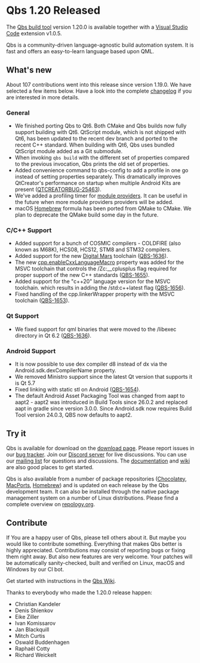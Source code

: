 Qbs 1.20 Released
=================

The [Qbs build tool](http://qbs.io) version 1.20.0 is available together with a
[Visual Studio Code](https://www.qt.io/blog/qbs-1.19.0-released-0) extension v1.0.5.

Qbs is a community-driven language-agnostic build automation system. It is fast
and offers an easy-to-learn language based upon QML.

What's new
----------

About 107 contributions went into this release since version 1.19.0. We have
selected a few items below. Have a look into the complete
[changelog](https://code.qt.io/cgit/qbs/qbs.git/tree/changelogs/changes-1.20.0.md)
if you are interested in more details.

### General

- We finished porting Qbs to Qt6. Both CMake and Qbs builds now fully support building with Qt6.
  QtScript module, which is not shipped with Qt6, has been updated to the recent dev branch
  and ported to the recent C++ standard. When building with Qt6, Qbs uses bundled QtScript
  module added as a Git submodule.
- When invoking `qbs build` with the different set of properties compared to the previous
  invocation, Qbs prints the old set of properties.
- Added convenience command to qbs-config to add a profile in one go instead of
  setting properties separately. This dramatically improves QtCreator's performance on startup
  when multiple Android Kits are present
  ([QTCREATORBUG-25463](https://bugreports.qt.io/browse/QTCREATORBUG-25463)).
- We've added a profiling timer for [module providers](https://doc.qt.io/qbs/module-providers.html).
  It can be useful in the future when more module providers providers will be added.
- macOS [Homebrew](https://formulae.brew.sh/formula/qbs) formula has been ported from
  QMake to CMake. We plan to deprecate the QMake build some day in the future.

### C/C++ Support

- Added support for a bunch of COSMIC compilers - COLDFIRE (also known as M68K), HCS08,
  HCS12, STM8 and STM32 compilers.
- Added support for the new [Digital Mars](https://www.digitalmars.com/) toolchain
  ([QBS-1636](https://bugreports.qt.io/browse/QBS-1636)).
- The new [cpp.enableCxxLanguageMacro](https://doc.qt.io/qbs/qml-qbsmodules-cpp.html#enableCxxLanguageMacro-prop)
  property was added for the MSVC toolchain that controls the /Zc:__cplusplus flag required for
  proper support of the new C++ standards ([QBS-1655](https://bugreports.qt.io/browse/QBS-1655)).
- Added support for the "c++20" language version for the MSVC toolchain.
  which results in adding the /std:c++latest flag ([QBS-1656](https://bugreports.qt.io/browse/QBS-1656)).
- Fixed handling of the cpp.linkerWrapper property with the MSVC toolchain
  ([QBS-1653](https://bugreports.qt.io/browse/QBS-1653)).

### Qt Support

- We fixed support for qml binaries that were moved to the /libexec directory in Qt 6.2
  ([QBS-1636](https://bugreports.qt.io/browse/QBS-1636)).

### Android Support

- It is now possible to use dex compiler d8 instead of dx via the
  Android.sdk.dexCompilerName property.
- We removed Ministro support since the latest Qt version that supports it is Qt 5.7
- Fixed linking with static stl on Android ([QBS-1654](https://bugreports.qt.io/browse/QBS-1654)).
- The default Android Asset Packaging Tool was changed from aapt to aapt2 - aapt2 was introduced
  in Build Tools since 26.0.2 and replaced aapt in gradle since version 3.0.0.
  Since Android.sdk now requires Build Tool version 24.0.3, QBS now defaults to aapt2.

Try it
------

Qbs is available for download on the [download
page](https://download.qt.io/official_releases/qbs/1.20.0). Please
report issues in our [bug tracker](https://bugreports.qt.io/browse/QBS/). Join our [Discord
server](https://discord.gg/tw5HHyY) for live discussions. You can use our
[mailing list](https://lists.qt-project.org/mailman/listinfo/qbs) for questions
and discussions. The [documentation](https://doc.qt.io/qbs/index.html)
and [wiki](https://wiki.qt.io/Qbs) are also good places to get started.

Qbs is also available from a number of package repositories
([Chocolatey](https://chocolatey.org/packages/qbs),
[MacPorts](https://www.macports.org/ports.php?by=name&substr=qbs),
[Homebrew](https://formulae.brew.sh/formula/qbs)) and is updated on each
release by the Qbs development team. It can also be installed through
the native package management system on a number of Linux distributions.
Please find a complete overview on
[repology.org](https://repology.org/project/qbs/versions).

Contribute
----------

If You are a happy user of Qbs, please tell others about it. But maybe you would
like to contribute something. Everything that makes Qbs better is highly
appreciated. Contributions may consist of reporting bugs or fixing them right
away. But also new features are very welcome. Your patches will be automatically
sanity-checked, built and verified on Linux, macOS and Windows by our CI bot.

Get started with instructions in the [Qbs Wiki](https://wiki.qt.io/Qbs).

Thanks to everybody who made the 1.20.0 release happen:

* Christian Kandeler
* Denis Shienkov
* Eike Ziller
* Ivan Komissarov
* Jan Blackquill
* Mitch Curtis
* Oswald Buddenhagen
* Raphaël Cotty
* Richard Weickelt
